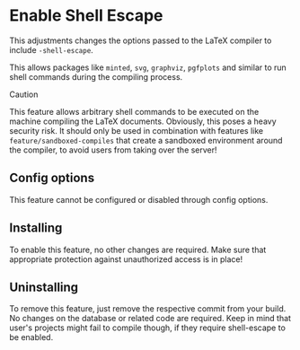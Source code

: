 # Enable Shell Escape

This adjustments changes the options passed to the LaTeX compiler to include `-shell-escape`.

This allows packages like `minted`, `svg`, `graphviz`, `pgfplots` and similar to run shell commands during the compiling process.

> [!CAUTION]
> This feature allows arbitrary shell commands to be executed on the machine compiling the LaTeX documents.
> Obviously, this poses a heavy security risk. It should only be used in combination with features like `feature/sandboxed-compiles`
> that create a sandboxed environment around the compiler, to avoid users from taking over the server!

## Config options

This feature cannot be configured or disabled through config options.

## Installing

To enable this feature, no other changes are required. Make sure that appropriate protection against unauthorized access is in place!

## Uninstalling

To remove this feature, just remove the respective commit from your build. No changes on the database or related code are required.
Keep in mind that user's projects might fail to compile though, if they require shell-escape to be enabled.
